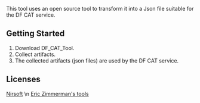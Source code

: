 This tool uses an open source tool to transform it into a Json file suitable for the DF CAT service.

## Getting Started

1. Download DF_CAT_Tool.
2. Collect artifacts.
3. The collected artifacts (json files) are used by the DF CAT service.

## Licenses

[Nirsoft](https://www.nirsoft.net/) \\n
[Eric Zimmerman's tools](https://ericzimmerman.github.io/#!index.md)

